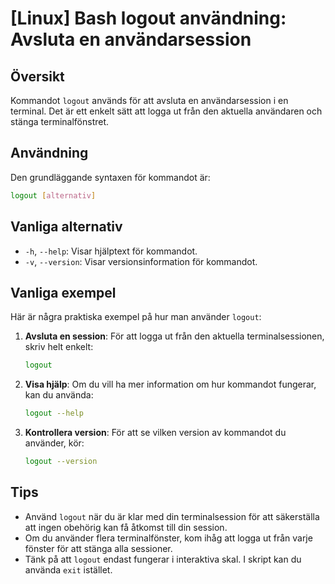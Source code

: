 # [Linux] Bash logout användning: Avsluta en användarsession

## Översikt
Kommandot `logout` används för att avsluta en användarsession i en terminal. Det är ett enkelt sätt att logga ut från den aktuella användaren och stänga terminalfönstret.

## Användning
Den grundläggande syntaxen för kommandot är:

```bash
logout [alternativ]
```

## Vanliga alternativ
- `-h`, `--help`: Visar hjälptext för kommandot.
- `-v`, `--version`: Visar versionsinformation för kommandot.

## Vanliga exempel
Här är några praktiska exempel på hur man använder `logout`:

1. **Avsluta en session**:
   För att logga ut från den aktuella terminalsessionen, skriv helt enkelt:
   ```bash
   logout
   ```

2. **Visa hjälp**:
   Om du vill ha mer information om hur kommandot fungerar, kan du använda:
   ```bash
   logout --help
   ```

3. **Kontrollera version**:
   För att se vilken version av kommandot du använder, kör:
   ```bash
   logout --version
   ```

## Tips
- Använd `logout` när du är klar med din terminalsession för att säkerställa att ingen obehörig kan få åtkomst till din session.
- Om du använder flera terminalfönster, kom ihåg att logga ut från varje fönster för att stänga alla sessioner.
- Tänk på att `logout` endast fungerar i interaktiva skal. I skript kan du använda `exit` istället.
